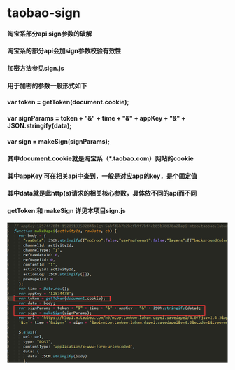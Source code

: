# taobao-sign
#### 淘宝系部分api sign参数的破解
#### 淘宝系的部分api会加sign参数校验有效性
#### 加密方法参见sign.js
#### 用于加密的参数一般形式如下
#### var token = getToken(document.cookie);
#### var signParams = token + "&" + time + "&" + appKey + "&" + JSON.stringify(data);
#### var sign = makeSign(signParams);
#### 其中document.cookie就是淘宝系（*.taobao.com）网站的cookie
#### 其中appKey 可在相关api中查到，一般是对应app的key，是个固定值
#### 其中data就是此http(s)请求的相关核心参数，具体依不同的api而不同
#### getToken 和 makeSign 详见本项目sign.js
![avatar](/images/demo.png)
